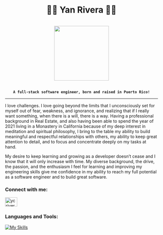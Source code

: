 <h1 align="center">🌊🌴 Yan Rivera 🌴🌊</h1>
<br>
<div id="header" align="center">
  <img src="https://media.giphy.com/media/ZvLUtG6BZkBi0/giphy.gif" width="180"/>
</div>
<br>
<div  align="center"> 
  
**`A full-stack software engineer, born and raised in Puerto Rico!`**
  
</div>

<hr>
<p>I love challenges. I love going beyond the limits that I unconsciously set for myself out of fear, weakness, and ignorance, and realizing that if I really want something, when there is a will, there is a way. Having a professional background in Real Estate, and also having been able to spend the year of 2021 living in a Monastery in California because of my deep interest in meditation and spiritual philosophy, I bring to the table my ability to build meaningful and respectful relationships with others, my ability to keep great attention to detail, and to focus and concentrate deeply on my tasks at hand.</p>

<p>My desire to keep learning and growing as a developer doesn’t cease and I know that it will only increase with time. My diverse background, the drive, the passion, and the enthusiasm I feel for learning and improving my engineering skills give me confidence in my ability to reach my full potential as a software engineer and to build great software.</p>

<h3 align="left">Connect with me:</h3>

  
<a href="https://linkedin.com/in/ycrivera" rel="noreferrer" target="_blank"><img align="center" src="https://raw.githubusercontent.com/rahuldkjain/github-profile-readme-generator/master/src/images/icons/Social/linked-in-alt.svg" alt="ycrivera" height="30" width="40" /></a>



### Languages and Tools:
[![My Skills](https://skillicons.dev/icons?i=react,js,redux,postgres,ruby,rails,nodejs,mongodb,express,aws,git,linux,html,css)](https://skillicons.dev)




<!--
**yanrivera19/yanrivera19** is a ✨ _special_ ✨ repository because its `README.md` (this file) appears on your GitHub profile.

Here are some ideas to get you started:

- 🔭 I’m currently working on ...
- 🌱 I’m currently learning ...
- 👯 I’m looking to collaborate on ...
- 🤔 I’m looking for help with ...
- 💬 Ask me about ...
- 📫 How to reach me: ...
- 😄 Pronouns: ...
- ⚡ Fun fact: ...
-->
